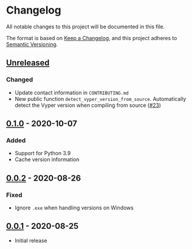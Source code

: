 # Changelog
All notable changes to this project will be documented in this file.

The format is based on [Keep a Changelog](https://keepachangelog.com/en/1.0.0/),
and this project adheres to [Semantic Versioning](https://semver.org/spec/v2.0.0.html).

## [Unreleased](https://github.com/vyperlang/vvm/)
### Changed
- Update contact information in `CONTRIBUTING.md`
- New public function `detect_vyper_version_from_source`. Automatically detect the Vyper version when compiling from source ([#23](https://github.com/vyperlang/vvm/pull/23))

## [0.1.0](https://github.com/vyperlang/vvm/tree/v0.1.0) - 2020-10-07
### Added
- Support for Python 3.9
- Cache version information

## [0.0.2](https://github.com/vyperlang/vvm/tree/v0.0.2) - 2020-08-26
### Fixed
- Ignore `.exe` when handling versions on Windows

## [0.0.1](https://github.com/vyperlang/vvm/tree/v0.0.1) - 2020-08-25
- Initial release

